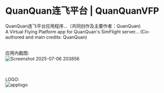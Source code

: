# QuanQuan连飞平台 | QuanQuanVFP
QuanQuan连飞平台应用程序...（共同创作及主要作者：QuanQuan)<br>
A Virtual Flying Platform app for QuanQuan's SimFlight server... (Co-authored and main credits: QuanQuan)<br><br>

应用内截图:<br>
![Screenshot 2025-07-06 203856](https://github.com/user-attachments/assets/18d9d8cb-ea79-43b3-a607-60a6223014a5)
<br><br><br>


LOGO:<br>
![applogo](https://github.com/user-attachments/assets/f4f68344-0fdb-4388-b19e-cf6dd14d4f8f)
<br><br><br>

